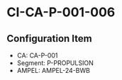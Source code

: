 # CI-CA-P-001-006

## Configuration Item
- CA: CA-P-001
- Segment: P-PROPULSION
- AMPEL: AMPEL-24-BWB
